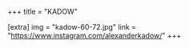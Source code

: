 +++
title = "KADOW"

[extra]
img = "kadow-60-72.jpg"
link = "https://www.instagram.com/alexanderkadow/"
+++